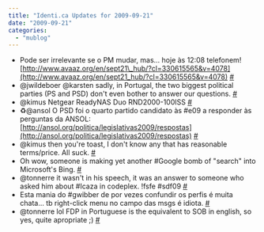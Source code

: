 ```yaml
---
title: "Identi.ca Updates for 2009-09-21"
date: "2009-09-21"
categories: 
  - "mublog"
---
```


- Pode ser irrelevante se o PM mudar, mas... hoje às 12:08 telefonem! [http://www.avaaz.org/en/sept21\_hub/?cl=330615565&v=4078](http://www.avaaz.org/en/sept21_hub/?cl=330615565&v=4078) [#](http://identi.ca/notice/10431028)
- @jwildeboer @karsten sadly, in Portugal, the two biggest political parties (PS and PSD) don't even bother to answer our questions. [#](http://identi.ca/notice/10440812)
- @kimus Netgear ReadyNAS Duo RND2000-100ISS [#](http://identi.ca/notice/10444999)
- ♻@ansol O PSD foi o quarto partido candidato às #e09 a responder às perguntas da ANSOL: [http://ansol.org/politica/legislativas2009/respostas](http://ansol.org/politica/legislativas2009/respostas) [#](http://identi.ca/notice/10460343)
- @kimus then you're toast, I don't know any that has reasonable terms/price. All suck. [#](http://identi.ca/notice/10460537)
- Oh wow, someone is making yet another #Google bomb of "search" into Microsoft's Bing. [#](http://identi.ca/notice/10463525)
- @tonnerre it wasn't in his speech, it was an answer to someone who asked him about #Icaza in codeplex. !fsfe #sdf09 [#](http://identi.ca/notice/10464817)
- Esta mania do #gwibber de por vezes confundir os perfis é muita chata... tb right-click menu no campo das msgs é idiota. [#](http://identi.ca/notice/10468289)
- @tonnerre lol FDP in Portuguese is the equivalent to SOB in english, so yes, quite apropriate ;) [#](http://identi.ca/notice/10469618)
